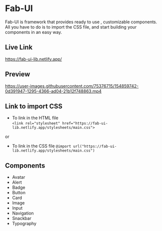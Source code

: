 # Fab-UI
Fab-UI is framework that provides ready to use , customizable components. All you have to do is to import the CSS file, and start building your components in an easy way.

## Live Link
<https://fab-ui-lib.netlify.app/>

## Preview 
https://user-images.githubusercontent.com/75376715/154859742-0d391947-1295-4366-ad04-21b12f748863.mp4

## Link to import CSS

- To link in the HTML file   
 `<link rel="stylesheet" href="https://fab-ui-lib.netlify.app/stylesheets/main.css">`

or

- To link in the CSS file
  ```@import url("https://fab-ui-lib.netlify.app/stylesheets/main.css")```
  
## Components
 - Avatar
 - Alert
 - Badge
 - Button
 - Card
 - Image
 - Input
 - Navigation
 - Snackbar
 - Typography

